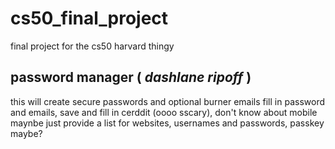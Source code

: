 # cs50_final_project
final project for the cs50 harvard thingy
## password manager ( *dashlane ripoff* )
this will create secure passwords and optional burner emails
fill in password and emails,
save and fill in cerddit (oooo sscary),
don't know about mobile maynbe just provide a list for websites, usernames and passwords,
passkey maybe?